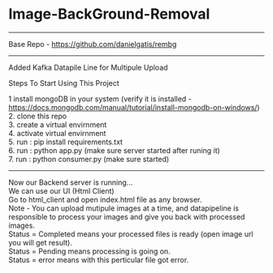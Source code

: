 # Image-BackGround-Removal

________________________________
Base Repo - https://github.com/danielgatis/rembg
________________________________

Added Kafka Datapile Line for Multipule Upload


Steps To Start Using This Project 

1  install mongoDB in your system (verify it is installed - https://docs.mongodb.com/manual/tutorial/install-mongodb-on-windows/) \
2. clone this repo  \
3. create a virtual envirnment  \
4. activate virtual envirnment  \
5. run : pip install requirements.txt  \
6. run : python app.py (make sure server started after runing it)  \
7. run : python consumer.py (make sure started)  

_____________________  

Now our Backend server is running...  \
We can use our UI (Html Client)  \
Go to html_client and open index.html file as any browser.  \
Note - You can upload mutipule images at a time, and datapipeline is responsible to process your images and give you back with processed images.\
       Status = Completed means your processed files is ready (open image url you will get result).  \
       Status = Pending means processing is going on.  \
       Status = error means with this perticular file got error.  

